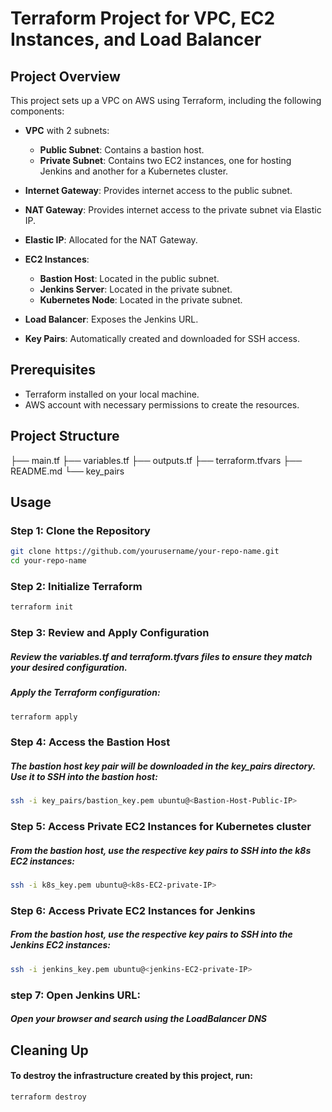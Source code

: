 # Terraform Project for VPC, EC2 Instances, and Load Balancer

## Project Overview

This project sets up a VPC on AWS using Terraform, including the following components:

- **VPC** with 2 subnets:
  - **Public Subnet**: Contains a bastion host.
  - **Private Subnet**: Contains two EC2 instances, one for hosting Jenkins and another for a Kubernetes cluster.
    
- **Internet Gateway**: Provides internet access to the public subnet.
  
- **NAT Gateway**: Provides internet access to the private subnet via Elastic IP.
- **Elastic IP**: Allocated for the NAT Gateway.
- **EC2 Instances**:
  - **Bastion Host**: Located in the public subnet.
  - **Jenkins Server**: Located in the private subnet.
  - **Kubernetes Node**: Located in the private subnet.
- **Load Balancer**: Exposes the Jenkins URL.
- **Key Pairs**: Automatically created and downloaded for SSH access.

## Prerequisites

- Terraform installed on your local machine.
- AWS account with necessary permissions to create the resources.

## Project Structure

├── main.tf
├── variables.tf
├── outputs.tf
├── terraform.tfvars
├── README.md
└── key_pairs


## Usage

### Step 1: Clone the Repository

```bash
git clone https://github.com/yourusername/your-repo-name.git
cd your-repo-name
```

### Step 2: Initialize Terraform

```bash
terraform init
```

### Step 3: Review and Apply Configuration

##### Review the variables.tf and terraform.tfvars files to ensure they match your desired configuration.
##### Apply the Terraform configuration:


```bash
terraform apply
```

### Step 4: Access the Bastion Host

##### The bastion host key pair will be downloaded in the key_pairs directory. Use it to SSH into the bastion host:

```bash
ssh -i key_pairs/bastion_key.pem ubuntu@<Bastion-Host-Public-IP>
```


### Step 5: Access Private EC2 Instances for Kubernetes cluster

##### From the bastion host, use the respective key pairs to SSH into the k8s EC2 instances:

```bash
ssh -i k8s_key.pem ubuntu@<k8s-EC2-private-IP>
```


### Step 6: Access Private EC2 Instances for Jenkins

##### From the bastion host, use the respective key pairs to SSH into the Jenkins EC2 instances:

```bash
ssh -i jenkins_key.pem ubuntu@<jenkins-EC2-private-IP>
```

### step 7: Open Jenkins URL:
##### Open your browser and search using the LoadBalancer DNS 

## Cleaning Up
#### To destroy the infrastructure created by this project, run:

```bash
terraform destroy
```







